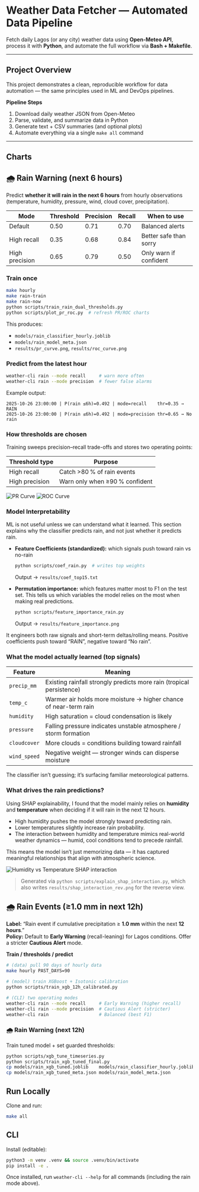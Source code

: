 # Weather Data Fetcher — Automated Data Pipeline

Fetch daily Lagos (or any city) weather data using **Open-Meteo API**, process it with **Python**, and automate the full workflow via **Bash + Makefile**.

---

## Project Overview

This project demonstrates a clean, reproducible workflow for data automation — the same principles used in ML and DevOps pipelines.

**Pipeline Steps**

1. Download daily weather JSON from Open-Meteo
2. Parse, validate, and summarize data in Python
3. Generate text + CSV summaries (and optional plots)
4. Automate everything via a single `make all` command

---

## Charts

## 🌧️ Rain Warning (next 6 hours)

Predict **whether it will rain in the next 6 hours** from hourly observations (temperature, humidity, pressure, wind, cloud cover, precipitation).

| Mode           | Threshold | Precision | Recall | When to use            |
| -------------- | --------- | --------- | ------ | ---------------------- |
| Default        | 0.50      | 0.71      | 0.70   | Balanced alerts        |
| High recall    | 0.35      | 0.68      | 0.84   | Better safe than sorry |
| High precision | 0.65      | 0.79      | 0.50   | Only warn if confident |

### Train once

```bash
make hourly
make rain-train
make rain-now
python scripts/train_rain_dual_thresholds.py
python scripts/plot_pr_roc.py  # refresh PR/ROC charts
```

This produces:

- `models/rain_classifier_hourly.joblib`
- `models/rain_model_meta.json`
- `results/pr_curve.png`, `results/roc_curve.png`

### Predict from the latest hour

```bash
weather-cli rain --mode recall     # warn more often
weather-cli rain --mode precision  # fewer false alarms
```

Example output:

```
2025-10-26 23:00:00 | P(rain ≤6h)=0.492 | mode=recall    thr=0.35 → RAIN
2025-10-26 23:00:00 | P(rain ≤6h)=0.492 | mode=precision thr=0.65 → No rain
```

### How thresholds are chosen

Training sweeps precision–recall trade-offs and stores two operating points:

| Threshold type | Purpose                        |
| -------------- | ------------------------------ |
| High recall    | Catch >80 % of rain events     |
| High precision | Warn only when ≥90 % confident |

![PR Curve](results/pr_curve.png)
![ROC Curve](results/roc_curve.png)

### Model Interpretability

ML is not useful unless we can understand what it learned. This section explains why the classifier predicts rain, and not just whether it predicts rain.

- **Feature Coefficients (standardized):** which signals push toward rain vs no-rain

  ```bash
  python scripts/coef_rain.py  # writes top weights
  ```

  Output → `results/coef_top15.txt`

- **Permutation importance:** which features matter most to F1 on the test set.
  This tells us which variables the model relies on the most when making real predictions.
  ```bash
  python scripts/feature_importance_rain.py
  ```
  Output → `results/feature_importance.png`

It engineers both raw signals and short-term deltas/rolling means. Positive coefficients push toward “RAIN”, negative toward “No rain”.

### What the model actually learned (top signals)

| Feature      | Meaning                                                              |
| ------------ | -------------------------------------------------------------------- |
| `precip_mm`  | Existing rainfall strongly predicts more rain (tropical persistence) |
| `temp_c`     | Warmer air holds more moisture → higher chance of near-term rain     |
| `humidity`   | High saturation = cloud condensation is likely                       |
| `pressure`   | Falling pressure indicates unstable atmosphere / storm formation     |
| `cloudcover` | More clouds = conditions building toward rainfall                    |
| `wind_speed` | Negative weight — stronger winds can disperse moisture               |

The classifier isn’t guessing; it’s surfacing familiar meteorological patterns.

### What drives the rain predictions?

Using SHAP explainability, I found that the model mainly relies on **humidity** and **temperature** when deciding if it will rain in the next 12 hours.

- High humidity pushes the model strongly toward predicting rain.
- Lower temperatures slightly increase rain probability.
- The interaction between humidity and temperature mimics real-world weather dynamics — humid, cool conditions tend to precede rainfall.

This means the model isn’t just memorizing data — it has captured meaningful relationships that align with atmospheric science.

![Humidity vs Temperature SHAP interaction](results/shap_interaction.png)

> Generated via `python scripts/explain_shap_interaction.py`, which also writes `results/shap_interaction_rev.png` for the reverse view.

## 🌧️ Rain Events (≥1.0 mm in next 12h)

**Label:** “Rain event if cumulative precipitation ≥ **1.0 mm** within the next **12 hours**.”  
**Policy:** Default to **Early Warning** (recall-leaning) for Lagos conditions. Offer a stricter **Cautious Alert** mode.

**Train / thresholds / predict**

```bash
# (data) pull 90 days of hourly data
make hourly PAST_DAYS=90

# (model) train XGBoost + Isotonic calibration
python scripts/train_xgb_12h_calibrated.py

# (CLI) two operating modes
weather-cli rain --mode recall     # Early Warning (higher recall)
weather-cli rain --mode precision  # Cautious Alert (stricter)
weather-cli rain                   # Balanced (best F1)
```

### 🌧️ Rain Warning (next 12h)
Train tuned model + set guarded thresholds:

```bash
python scripts/xgb_tune_timeseries.py
python scripts/train_xgb_tuned_final.py
cp models/rain_xgb_tuned.joblib    models/rain_classifier_hourly.joblib
cp models/rain_xgb_tuned_meta.json models/rain_model_meta.json
```

## Run Locally

Clone and run:

```bash
make all
```

## CLI

Install (editable):

```bash
python3 -m venv .venv && source .venv/bin/activate
pip install -e .
```

Once installed, run `weather-cli --help` for all commands (including the rain mode above).
